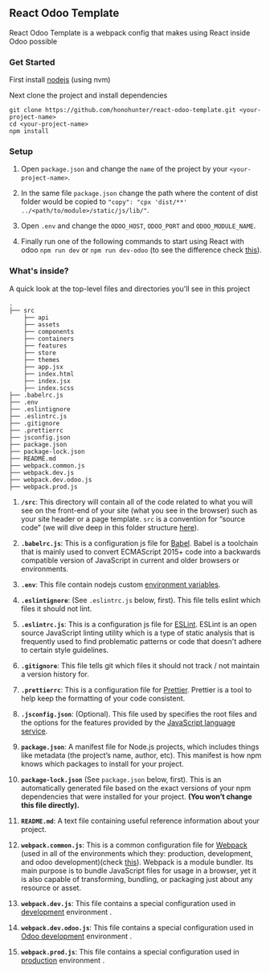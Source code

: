 ## React Odoo Template

React Odoo Template is a webpack config that makes using React inside Odoo possible 

### Get Started

First install [nodejs](https://github.com/nvm-sh/nvm) (using nvm)

Next clone the project and install dependencies
```
git clone https://github.com/honohunter/react-odoo-template.git <your-project-name>
cd <your-project-name> 
npm install
```

### Setup

1. Open `package.json` and change the `name` of the project by your `<your-project-name>`.

2. In the same file `package.json` change the path where the content of dist folder would be copied to `"copy": "cpx 'dist/**' ../<path/to/module>/static/js/lib/"`.

3. Open `.env` and change the `ODOO_HOST`, `ODOO_PORT` and `ODOO_MODULE_NAME`.

4. Finally run one of the following commands to start using React with odoo `npm run dev` or `npm run dev-odoo` (to see the difference check [this](https://link)).

### What's inside?

A quick look at the top-level files and directories you'll see in this project

    .
    ├── src
        ├── api
        ├── assets
        ├── components
        ├── containers
        ├── features
        ├── store
        ├── themes
        ├── app.jsx
        ├── index.html
        ├── index.jsx
        ├── index.scss
    ├── .babelrc.js
    ├── .env
    ├── .eslintignore
    ├── .eslintrc.js
    ├── .gitignore
    ├── .prettierrc
    ├── jsconfig.json
    ├── package.json
    ├── package-lock.json
    ├── README.md
    ├── webpack.common.js
    ├── webpack.dev.js
    ├── webpack.dev.odoo.js
    ├── webpack.prod.js


1.  **`/src`**: This directory will contain all of the code related to what you will see on the front-end of your site (what you see in the browser) 
such as your site header or a page template. `src` is a convention for “source code” (we will dive deep in this folder structure [here](https://link)).

2.  **`.babelrc.js`**: This is a configuration js file for [Babel](https://babeljs.io/). Babel is a toolchain that is mainly used to convert ECMAScript 2015+ 
code into a backwards compatible version of JavaScript in current and older browsers or environments.

3. **`.env`**: This file contain nodejs custom [environment variables](https://github.com/motdotla/dotenv#readme).

4. **`.eslintignore`**: (See `.eslintrc.js` below, first). This file tells eslint which files it should not lint.

5. **`.eslintrc.js`**: This is a configuration js file for [ESLint](https://eslint.org/). ESLint is an open source JavaScript linting utility which is a
type of static analysis that is frequently used to find problematic patterns or code that doesn't adhere to certain style guidelines.

5. **`.gitignore`**: This file tells git which files it should not track / not maintain a version history for.

6. **`.prettierrc`**: This is a configuration file for [Prettier](https://prettier.io/). Prettier is a tool to help keep the formatting of your code consistent.

7. **`.jsconfig.json`**: (Optional). This file used by specifies the root files and the options for the features provided by the [JavaScript language service](https://github.com/microsoft/TypeScript/wiki/JavaScript-Language-Service-in-Visual-Studio).

8. **`package.json`**: A manifest file for Node.js projects, which includes things like metadata (the project’s name, author, etc). This manifest is how npm knows which packages to install for your project.

9. **`package-lock.json`** (See `package.json` below, first). This is an automatically generated file based on the exact versions of your npm dependencies that were installed for your project. 
**(You won’t change this file directly).**

10. **`README.md`**: A text file containing useful reference information about your project.

11. **`webpack.common.js`**: This is a common configuration file for [Webpack](https://webpack.js.org/) (used in all of the environments which they: production, development, and odoo development)(check [this](https://link)).
Webpack is a module bundler. Its main purpose is to bundle JavaScript files for usage in a browser, yet it is also capable of transforming, bundling, or packaging just about any resource or asset.

12. **`webpack.dev.js`**: This file contains a special configuration used in [development](https://link) environment .

13. **`webpack.dev.odoo.js`**: This file contains a special configuration used in [Odoo development](https://link) environment .

14. **`webpack.prod.js`**:  This file contains a special configuration used in [production](https://link) environment .


